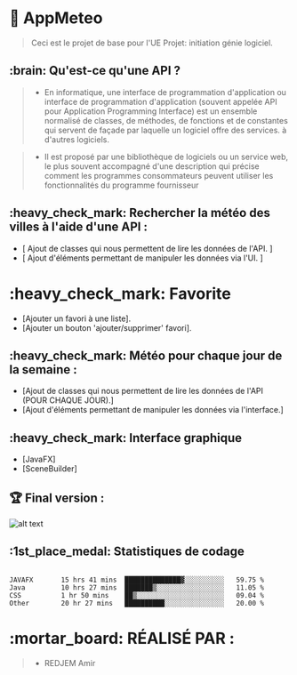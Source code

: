 # :high_brightness: AppMeteo

> Ceci est le projet de base pour l'UE Projet: initiation génie logiciel.

<h2> :brain: Qu'est-ce qu'une API ? </h2>

> - En informatique, une interface de programmation d'application ou interface de programmation d'application (souvent appelée API pour Application Programming Interface) est un ensemble normalisé de classes, de méthodes, de fonctions et de constantes qui servent de façade par laquelle un logiciel offre des services. à d'autres logiciels. 

> - Il est proposé par une bibliothèque de logiciels ou un service web, le plus souvent accompagné d'une description qui précise comment les programmes consommateurs peuvent utiliser les fonctionnalités du programme fournisseur


<h2> :heavy_check_mark: Rechercher la météo des villes à l'aide d'une API : </h2>

+ [ Ajout de classes qui nous permettent de lire les données de l'API. ] <br>
+ [ Ajout d'éléments permettant de manipuler les données via l'UI. ]

<h1> :heavy_check_mark: Favorite</h1>

+ [Ajouter un favori à une liste].<br>
+ [Ajouter un bouton 'ajouter/supprimer' favori].

<h2> :heavy_check_mark: Météo pour chaque jour de la semaine :</h2>

+ [Ajout de classes qui nous permettent de lire les données de l'API (POUR CHAQUE JOUR).] <br>
+ [Ajout d'éléments permettant de manipuler les données via l'interface.]

<h2> :heavy_check_mark: Interface graphique </h2>

+ [JavaFX] <br>
+ [SceneBuilder]

<h2> 🏆 Final version :</h2>

![alt text](./fond6.png?raw=true)

<h2> :1st_place_medal: Statistiques de codage </h2>

```

JAVAFX       15 hrs 41 mins  ██████████████▓░░░░░░░░░░   59.75 % 
Java         10 hrs 27 mins  ███████▒░░░░░░░░░░░░░░░░░   11.05 % 
CSS          1 hr 50 mins    ██▒░░░░░░░░░░░░░░░░░░░░░░   09.04 % 
Other        20 hr 27 mins   ██████████░░░░░░░░░░░░░░░   20.00 % 

```

<h1> :mortar_board: RÉALISÉ PAR : </h1>

> - REDJEM Amir

